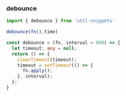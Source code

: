 ### debounce

<template>
    <b>Use</b>
</template>

```ts
import { debounce } from 'util-snippets'

debounce(fn(),time)
```

<template>
    <b>Code</b>
</template>

```ts
const debounce = (fn, interval = 600) => {
  let timeout: any = null;
  return () => {
    clearTimeout(timeout);
    timeout = setTimeout(() => {
      fn.apply();
    }, interval);
  };
}
```


<style>
    b {
        color: #3eaf7c;
    }
</style>

